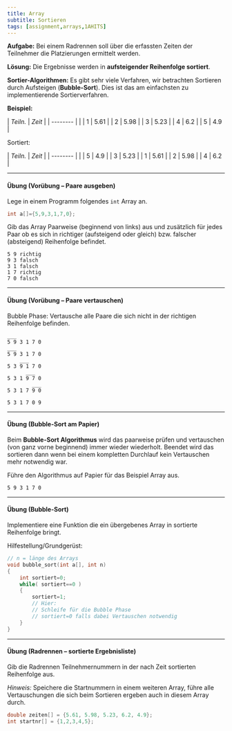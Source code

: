 ```yaml
---
title: Array
subtitle: Sortieren
tags: [assignment,arrays,1AHITS]
---
```




**Aufgabe:** Bei einem Radrennen soll über die erfassten Zeiten der Teilnehmer die Platzierungen ermittelt werden.

**Lösung:** Die Ergebnisse werden in **aufsteigender Reihenfolge sortiert**.

**Sortier-Algorithmen:** Es gibt sehr viele Verfahren, wir betrachten Sortieren durch Aufsteigen (**Bubble-Sort**). Dies ist das am einfachsten zu implementierende Sortierverfahren.

**Beispiel:**

| *Teiln.* | *Zeit* |
| -------- |        |
| 1 | 5.61 |
| 2 | 5.98 |
| 3 | 5.23 |
| 4 | 6.2 |
| 5 | 4.9 |


Sortiert:

| *Teiln.* | *Zeit* |
| -------- |        |
| 5 | 4.9 |
| 3 | 5.23 |
| 1 | 5.61 |
| 2 | 5.98 |
| 4 | 6.2 |




---

#### Übung (Vorübung – Paare ausgeben)

Lege in einem Programm folgendes `int` Array an.

```c
int a[]={5,9,3,1,7,0};
```
Gib das Array Paarweise (beginnend von links) aus und zusätzlich für jedes Paar ob es sich in richtiger (aufsteigend oder gleich) bzw. falscher (absteigend) Reihenfolge befindet.

```
5 9 richtig
9 3 falsch
3 1 falsch
1 7 richtig
7 0 falsch
```



---

#### Übung (Vorübung – Paare vertauschen)

Bubble Phase: Vertausche alle Paare die sich nicht in der richtigen Reihenfolge befinden.

```
___
5 9 3 1 7 0
___
5 9 3 1 7 0
    ___
5 3 9 1 7 0
      ___
5 3 1 9 7 0
        ___
5 3 1 7 9 0

5 3 1 7 0 9
```



---

#### Übung (Bubble-Sort am Papier)

Beim **Bubble-Sort Algorithmus** wird das paarweise prüfen und vertauschen (von ganz vorne beginnend) immer wieder wiederholt. Beendet wird das sortieren dann wenn bei einem kompletten Durchlauf kein Vertauschen mehr notwendig war.

Führe den Algorithmus auf Papier für das Beispiel Array aus.

```
5 9 3 1 7 0
```



---

#### Übung (Bubble-Sort)

Implementiere eine Funktion die ein übergebenes Array in sortierte Reihenfolge bringt.

Hilfestellung/Grundgerüst:

```c
// n = länge des Arrays
void bubble_sort(int a[], int n)
{
	int sortiert=0;
	while( sortiert==0 )
	{
		sortiert=1;
		// Hier:
		// Schleife für die Bubble Phase
		// sortiert=0 falls dabei Vertauschen notwendig
	}
}
```



---

#### Übung (Radrennen – sortierte Ergebnisliste)

Gib die Radrennen Teilnehmernummern in der nach Zeit sortierten Reihenfolge aus.

*Hinweis:* Speichere die Startnummern in einem weiteren Array, führe alle Vertauschungen die sich beim Sortieren ergeben auch in diesem Array durch.

```c
double zeiten[] = {5.61, 5.98, 5.23, 6.2, 4.9};
int startnr[] = {1,2,3,4,5};
```